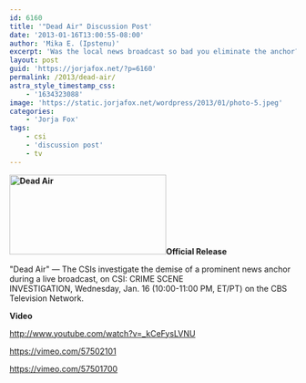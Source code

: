 ```yaml
---
id: 6160
title: '"Dead Air" Discussion Post'
date: '2013-01-16T13:00:55-08:00'
author: 'Mika E. (Ipstenu)'
excerpt: 'Was the local news broadcast so bad you eliminate the anchor? #CSI 1/16 10/9c '
layout: post
guid: 'https://jorjafox.net/?p=6160'
permalink: /2013/dead-air/
astra_style_timestamp_css:
    - '1634323088'
image: 'https://static.jorjafox.net/wordpress/2013/01/photo-5.jpeg'
categories:
    - 'Jorja Fox'
tags:
    - csi
    - 'discussion post'
    - tv
---
```


**<img class="alignleft size-thumbnail wp-image-6162" alt="Dead Air" src="//static.jorjafox.net/wordpress/2013/01/photo-5.jpeg" width="275" height="140" />Official Release**

"Dead Air" — The CSIs investigate the demise of a prominent news anchor during a live broadcast, on CSI: CRIME SCENE INVESTIGATION, Wednesday, Jan. 16 (10:00-11:00 PM, ET/PT) on the CBS Television Network.

**Video**

http://www.youtube.com/watch?v=_kCeFysLVNU

https://vimeo.com/57502101

https://vimeo.com/57501700
